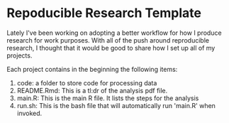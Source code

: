 # Repoducible Research Template

Lately I've been working on adopting a better workflow for how I produce
research for work purposes. With all of the push around reproducible
research, I thought that it would be good to share how I set up all of
my projects.

Each project contains in the beginning the following items:

1. code: a folder to store code for processing data
2. README.Rmd: This is a tl:dr of the analysis pdf file.
3. main.R: This is the main R file. It lists the steps for the analysis
4. run.sh: This is the bash file that will automatically run 'main.R' when
invoked.
